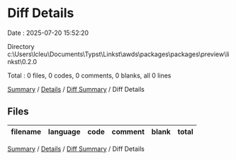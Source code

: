 # Diff Details

Date : 2025-07-20 15:52:20

Directory c:\\Users\\lcleu\\Documents\\Typst\\Linkst\\awds\\packages\\packages\\preview\\linkst\\0.2.0

Total : 0 files,  0 codes, 0 comments, 0 blanks, all 0 lines

[Summary](results.md) / [Details](details.md) / [Diff Summary](diff.md) / Diff Details

## Files
| filename | language | code | comment | blank | total |
| :--- | :--- | ---: | ---: | ---: | ---: |

[Summary](results.md) / [Details](details.md) / [Diff Summary](diff.md) / Diff Details